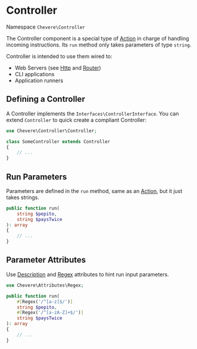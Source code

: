 # Controller

Namespace `Chevere\Controller`

The Controller component is a special type of [Action](action.md) in charge of handling incoming instructions. Its `run` method only takes parameters of type `string`.

Controller is intended to use them wired to:

* Web Servers (see [Http](../packages/http.md) and [Router](../packages/router.md))
* CLI applications
* Application runners

## Defining a Controller

A Controller implements the `Interfaces\ControllerInterface`. You can extend `Controller` to quick create a compliant Controller:

```php
use Chevere\Controller\Controller;

class SomeController extends Controller
{
    // ...
}
```

## Run Parameters

Parameters are defined in the `run` method, same as an [Action](action.md#run), but it just takes strings.

```php
public function run(
    string $pepito,
    string $paysTwice
): array
{
    // ...
}
```

## Parameter Attributes

Use [Description](attribute.md#regex) and [Regex](attribute.md#regex) attributes to hint run input parameters.

```php
use Chevere\Attributes\Regex;

public function run(
    #[Regex('/^[a-z]$/')]
    string $pepito,
    #[Regex('/^[a-zA-Z]+$/')]
    string $paysTwice
): array
{
    // ...
}
```
